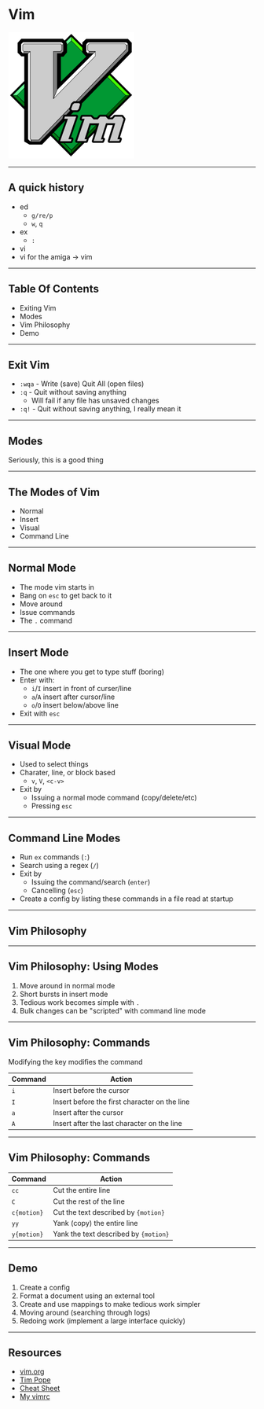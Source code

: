 # Vim

![logo](assets/logo.png)

---

## A quick history

* ed
  * `g/re/p`
  * `w`, `q`
* ex
  * `:`
* vi
* vi for the amiga -> vim

---

## Table Of Contents

* Exiting Vim
* Modes
* Vim Philosophy
* Demo

---

## Exit Vim

* `:wqa` - Write (save) Quit All (open files)
* `:q` - Quit without saving anything
  * Will fail if any file has unsaved changes
* `:q!` - Quit without saving anything, I really mean it

---

## Modes

Seriously, this is a good thing

---

## The Modes of Vim

* Normal
* Insert
* Visual
* Command Line

---

## Normal Mode

* The mode vim starts in
* Bang on `esc` to get back to it
* Move around
* Issue commands
* The `.` command

---

## Insert Mode

* The one where you get to type stuff (boring)
* Enter with:
  * `i`/`I` insert in front of curser/line
  * `a`/`A` insert after cursor/line
  * `o`/`O` insert below/above line
* Exit with `esc`

---

## Visual Mode

* Used to select things
* Charater, line, or block based
  * `v`, `V`, `<c-v>`
* Exit by
  * Issuing a normal mode command (copy/delete/etc)
  * Pressing `esc`

---

## Command Line Modes

* Run `ex` commands (`:`)
* Search using a regex (`/`)
* Exit by
  * Issuing the command/search (`enter`)
  * Cancelling (`esc`)
* Create a config by listing these commands in a file read at startup

---

##  Vim Philosophy

---

##  Vim Philosophy:  Using Modes

1. Move around in normal mode
1. Short bursts in insert mode
1. Tedious work becomes simple with `.`
1. Bulk changes can be "scripted" with command line mode

---

##  Vim Philosophy:  Commands

Modifying the key modifies the command

 Command | Action
----|----
`i`| Insert before the cursor
`I`| Insert before the first character on the line
`a`| Insert after the cursor
`A`| Insert after the last character on the line

---

##  Vim Philosophy:  Commands

 Command | Action
----|----
`cc`        | Cut the entire line
`C`         | Cut the rest of the line
`c{motion}` | Cut the text described by `{motion}`
`yy`        | Yank (copy) the entire line
`y{motion}` | Yank the text described by `{motion}`

---

## Demo

1. Create a config
1. Format a document using an external tool
1. Create and use mappings to make tedious work simpler
1. Moving around (searching through logs)
1. Redoing work (implement a large interface quickly)

---

## Resources

* [vim.org](http://vim.org)
* [Tim Pope](https://github.com/tpope)
* [Cheat Sheet](http://bfy.tw/J6VM)
* [My vimrc](https://1drv.ms/u/s!AiZXpgx5HarchIoid0yENaWRbXzMkg)

